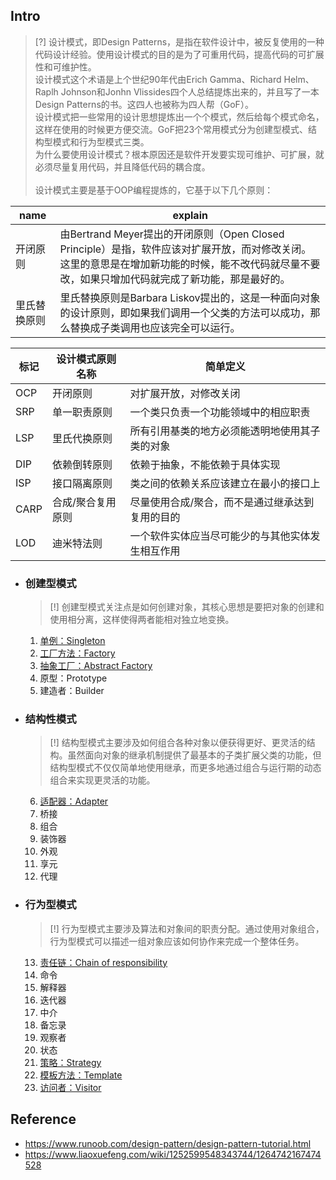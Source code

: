 ## Intro

> [?] 设计模式，即Design Patterns，是指在软件设计中，被反复使用的一种代码设计经验。使用设计模式的目的是为了可重用代码，提高代码的可扩展性和可维护性。
<br>设计模式这个术语是上个世纪90年代由Erich Gamma、Richard Helm、Raplh Johnson和Jonhn Vlissides四个人总结提炼出来的，并且写了一本Design Patterns的书。这四人也被称为四人帮（GoF）。
<br>设计模式把一些常用的设计思想提炼出一个个模式，然后给每个模式命名，这样在使用的时候更方便交流。GoF把23个常用模式分为创建型模式、结构型模式和行为型模式三类。
<br>为什么要使用设计模式？根本原因还是软件开发要实现可维护、可扩展，就必须尽量复用代码，并且降低代码的耦合度。
<br><br>设计模式主要是基于OOP编程提炼的，它基于以下几个原则：

|name| explain|
| - | - |
| 开闭原则 | 由Bertrand Meyer提出的开闭原则（Open Closed Principle）是指，软件应该对扩展开放，而对修改关闭。这里的意思是在增加新功能的时候，能不改代码就尽量不要改，如果只增加代码就完成了新功能，那是最好的。|
| 里氏替换原则 | 里氏替换原则是Barbara Liskov提出的，这是一种面向对象的设计原则，即如果我们调用一个父类的方法可以成功，那么替换成子类调用也应该完全可以运行。|

| 标记 | 设计模式原则名称 | 简单定义 |
| -  | - | - |
| OCP | 开闭原则 | 对扩展开放，对修改关闭
| SRP | 单一职责原则 | 一个类只负责一个功能领域中的相应职责
| LSP | 里氏代换原则 | 所有引用基类的地方必须能透明地使用其子类的对象
| DIP | 依赖倒转原则 | 依赖于抽象，不能依赖于具体实现
| ISP | 接口隔离原则 | 类之间的依赖关系应该建立在最小的接口上
| CARP | 合成/聚合复用原则 | 尽量使用合成/聚合，而不是通过继承达到复用的目的
| LOD | 迪米特法则 | 一个软件实体应当尽可能少的与其他实体发生相互作用

* ### 创建型模式
    > [!] 创建型模式关注点是如何创建对象，其核心思想是要把对象的创建和使用相分离，这样使得两者能相对独立地变换。

    1. [单例：Singleton](./01-singleton.md)
    2. [工厂方法：Factory](./02-factory.md)
    3. [抽象工厂：Abstract Factory](./03-abstract-factory.md)
    4. 原型：Prototype
    5. 建造者：Builder

* ### 结构性模式
    > [!] 结构型模式主要涉及如何组合各种对象以便获得更好、更灵活的结构。虽然面向对象的继承机制提供了最基本的子类扩展父类的功能，但结构型模式不仅仅简单地使用继承，而更多地通过组合与运行期的动态组合来实现更灵活的功能。

    6. [适配器：Adapter](./06-adapter.md)
    7. 桥接
    8. 组合
    9. 装饰器
    10. 外观
    11. 享元
    12. 代理

* ### 行为型模式
    > [!] 行为型模式主要涉及算法和对象间的职责分配。通过使用对象组合，行为型模式可以描述一组对象应该如何协作来完成一个整体任务。

    13. [责任链：Chain of responsibility](./13-chain-of-responsibility.md)
    14. 命令
    15. 解释器
    16. 迭代器
    17. 中介
    18. 备忘录
    19. 观察者
    20. 状态
    21. [策略：Strategy](./21-strategy.md)
    22. [模板方法：Template](./22-template.md)
    23. [访问者：Visitor](./23-visitor.md)

## Reference
* https://www.runoob.com/design-pattern/design-pattern-tutorial.html
* https://www.liaoxuefeng.com/wiki/1252599548343744/1264742167474528